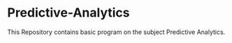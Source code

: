 # Predictive-Analytics
This Repository contains basic program on the subject Predictive Analytics. 
